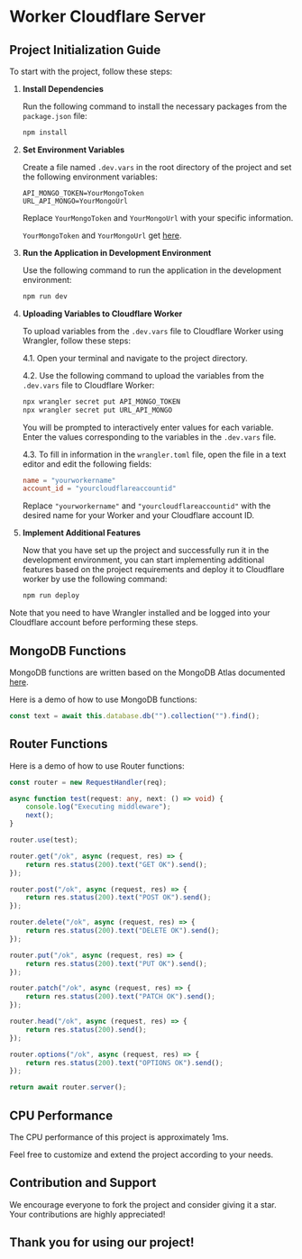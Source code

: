 # Worker Cloudflare Server

## Project Initialization Guide

To start with the project, follow these steps:

1. **Install Dependencies**

   Run the following command to install the necessary packages from the `package.json` file:

   ```bash
   npm install
   ```

2. **Set Environment Variables**

   Create a file named `.dev.vars` in the root directory of the project and set the following environment variables:

   ```env
   API_MONGO_TOKEN=YourMongoToken
   URL_API_MONGO=YourMongoUrl
   ```

   Replace `YourMongoToken` and `YourMongoUrl` with your specific information.
   
   `YourMongoToken` and `YourMongoUrl` get [here](https://www.mongodb.com/docs/atlas/app-services/data-api/generated-endpoints/).

3. **Run the Application in Development Environment**

   Use the following command to run the application in the development environment:

   ```bash
   npm run dev
   ```

4. **Uploading Variables to Cloudflare Worker**
   
   To upload variables from the `.dev.vars` file to Cloudflare Worker using Wrangler, follow these steps:
   
   4.1. Open your terminal and navigate to the project directory.
   
   4.2. Use the following command to upload the variables from the `.dev.vars` file to Cloudflare Worker:
   
    ```bash
    npx wrangler secret put API_MONGO_TOKEN
    npx wrangler secret put URL_API_MONGO
    ```
   
   You will be prompted to interactively enter values for each variable. Enter the values corresponding to the variables in the `.dev.vars` file.
   
   4.3. To fill in information in the `wrangler.toml` file, open the file in a text editor and edit the following fields:
   
    ```toml
    name = "yourworkername"
    account_id = "yourcloudflareaccountid"
    ```
   
   Replace `"yourworkername"` and `"yourcloudflareaccountid"` with the desired name for your Worker and your Cloudflare account ID.
   
5. **Implement Additional Features**

   Now that you have set up the project and successfully run it in the development environment, you can start implementing additional features based on the project requirements and deploy it to Cloudflare worker by use the following command:
   
   ```bash
   npm run deploy
   ```
   
Note that you need to have Wrangler installed and be logged into your Cloudflare account before performing these steps.

## MongoDB Functions

MongoDB functions are written based on the MongoDB Atlas documented [here](https://www.mongodb.com/docs/atlas/app-services/data-api/openapi/).

Here is a demo of how to use MongoDB functions:

```typescript
const text = await this.database.db("").collection("").find();
```

## Router Functions

Here is a demo of how to use Router functions:

```typescript
const router = new RequestHandler(req);

async function test(request: any, next: () => void) {
	console.log("Executing middleware");
	next();
}

router.use(test);

router.get("/ok", async (request, res) => {
	return res.status(200).text("GET OK").send();
});

router.post("/ok", async (request, res) => {
	return res.status(200).text("POST OK").send();
});

router.delete("/ok", async (request, res) => {
	return res.status(200).text("DELETE OK").send();
});

router.put("/ok", async (request, res) => {
	return res.status(200).text("PUT OK").send();
});

router.patch("/ok", async (request, res) => {
	return res.status(200).text("PATCH OK").send();
});

router.head("/ok", async (request, res) => {
	return res.status(200).send();
});

router.options("/ok", async (request, res) => {
	return res.status(200).text("OPTIONS OK").send();
});

return await router.server();
```

## CPU Performance

The CPU performance of this project is approximately 1ms.

Feel free to customize and extend the project according to your needs.

## Contribution and Support

We encourage everyone to fork the project and consider giving it a star. Your contributions are highly appreciated!

## Thank you for using our project!
